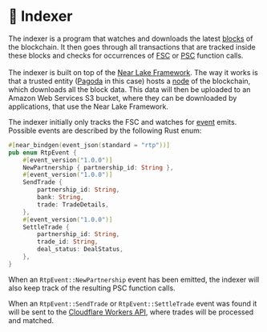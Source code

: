 # 📖 Indexer

The indexer is a program that watches and downloads the latest [blocks](../terminology.md#block) of the blockchain. It then goes through all transactions that are tracked inside these blocks and checks for occurrences of [FSC](factory-smart-contract.md) or [PSC](partnership-smart-contract.md) function calls.\
\
The indexer is built on top of the [Near Lake Framework](https://docs.near.org/tools/near-lake). The way it works is that a trusted entity ([Pagoda](https://www.pagoda.co/) in this case) hosts a [node](../terminology.md#node) of the blockchain, which downloads all the block data. This data will then be uploaded to an Amazon Web Services S3 bucket, where they can be downloaded by applications, that use the Near Lake Framework.

The indexer initially only tracks the FSC and watches for [event](../terminology.md#events) emits. Possible events are described by the following Rust enum:

```rust
#[near_bindgen(event_json(standard = "rtp"))]
pub enum RtpEvent {
    #[event_version("1.0.0")]
    NewPartnership { partnership_id: String },
    #[event_version("1.0.0")]
    SendTrade {
        partnership_id: String,
        bank: String,
        trade: TradeDetails,
    },
    #[event_version("1.0.0")]
    SettleTrade {
        partnership_id: String,
        trade_id: String,
        deal_status: DealStatus,
    },
}
```

When an `RtpEvent::NewPartnership` event has been emitted, the indexer will also keep track of the resulting PSC function calls.

When an `RtpEvent::SendTrade` or `RtpEvent::SettleTrade` event was found it will be sent to the [Cloudflare Workers API](cloudflare-workers-api.md), where trades will be processed and matched.

